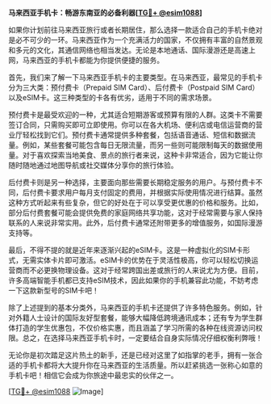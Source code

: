**马来西亚手机卡：畅游东南亚的必备利器[[TG💪+ @esim1088](https://t.me/s/esim1088)]**

如果你计划前往马来西亚旅行或者长期居住，那么选择一款适合自己的手机卡绝对是必不可少的一环。马来西亚作为一个充满活力的国家，不仅拥有丰富的自然景观和多元的文化，其通信网络也相当发达。无论是本地通话、国际漫游还是高速上网，马来西亚的手机卡都能为你提供便捷的服务。

首先，我们来了解一下马来西亚手机卡的主要类型。在马来西亚，最常见的手机卡分为三大类：预付费卡（Prepaid SIM Card）、后付费卡（Postpaid SIM Card）以及eSIM卡。这三种类型的卡各有优劣，适用于不同的需求场景。

预付费卡是最受欢迎的一种，尤其适合短期游客或预算有限的人群。这类卡不需要签订合同，只需购买即可立即使用。你可以在各大机场、便利店或电信运营商的营业厅轻松找到它们。预付费卡通常提供多种套餐，包括语音通话、短信和数据流量。例如，某些套餐可能包含每日无限流量，而另一些则可能限制每天的数据使用量。对于喜欢探索当地美食、景点的旅行者来说，这种卡非常适合，因为它能让你随时随地通过地图导航或社交媒体分享你的旅行体验。

后付费卡则是另一种选择，主要面向那些需要长期稳定服务的用户。与预付费卡不同，后付费卡要求用户每月支付固定的费用，并根据实际使用情况进行结算。虽然这种方式听起来有些复杂，但它的好处在于可以享受更优惠的价格和服务。比如，部分后付费套餐可能会提供免费的家庭网络共享功能，这对于经常需要与家人保持联系的人来说非常实用。此外，后付费卡通常还附带更多的增值服务，如国际漫游支持等。

最后，不得不提的就是近年来逐渐兴起的eSIM卡。这是一种虚拟化的SIM卡形式，无需实体卡片即可激活。eSIM卡的优势在于灵活性极高，你可以轻松切换运营商而不必更换物理设备。这对于经常跨国出差或旅行的人来说尤为方便。目前，许多高端智能手机都已支持eSIM技术，因此如果你的手机兼容此功能，不妨考虑一下这款新型号的SIM卡吧！

除了上述提到的基本分类外，马来西亚的手机卡还提供了许多特色服务。例如，针对外籍人士设计的国际友好型套餐，能够大幅降低跨境通讯成本；还有专为学生群体打造的学生优惠包，不仅价格实惠，而且涵盖了学习所需的各种在线资源访问权限。总之，在选择马来西亚手机卡时，一定要结合自身实际情况仔细权衡利弊哦！

无论你是初次踏足这片热土的新手，还是已经对这里了如指掌的老手，拥有一张合适的手机卡都将大大提升你在马来西亚的生活质量。所以赶紧挑选一张称心如意的手机卡吧！相信它会成为你旅途中最忠实的伙伴之一。

[[TG💪+ @esim1088](https://t.me/s/esim1088) ![Image](https://i.postimg.cc/4NQfJmqS/Snipaste-2025-05-13-00-14-12.png)]